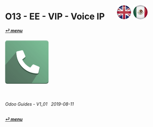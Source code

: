 # O13 - EE - VIP - Voice IP &nbsp;&nbsp;&nbsp;&nbsp; [![en-uk](/doc/img/flg/en-uk-flg-btn-sml.png)](/en-uk/o13/ee/vip/en-uk-o13-ee-vip-guides.md) [ ![es-mx](/doc/img/flg/es-mx-flg-btn-sml.png)](/es-mx/o13/ee/vip/es-mx-o13-ee-vip-guides.md)
#### [_&#x23CE; menu_](/en-uk/o13/ee/en-uk-o13-ee-guides-menu.md "Back to EE menu")  
### ![vip](/doc/img/app/big/vip.png)
[ⱽ¹²³⁴⁵⁶⁷⁸⁹⁰⁻]: # (ⱽ¹²³⁴⁵⁶⁷⁸⁹⁰⁻)

<br>

###### Odoo Guides - V1_01 &nbsp; 2019-08-11  
**[_&#x23CE; menu_](/en-uk/o13/ee/en-uk-o13-ee-guides-menu.md)**  
